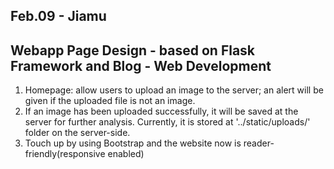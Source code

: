 ## Feb.09 - Jiamu

## Webapp Page Design - based on Flask Framework and Blog - Web Development

1. Homepage: allow users to upload an image to the server; an alert will be given if the uploaded file is not an image.
2. If an image has been uploaded successfully, it will be saved at the server for further analysis. Currently, it is stored at '../static/uploads/' folder on the server-side.
3. Touch up by using Bootstrap and the website now is reader-friendly(responsive enabled)
